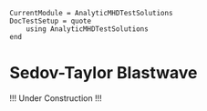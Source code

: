 ```@meta
CurrentModule = AnalyticMHDTestSolutions
DocTestSetup = quote
    using AnalyticMHDTestSolutions
end
```

# Sedov-Taylor Blastwave

!!! Under Construction !!!